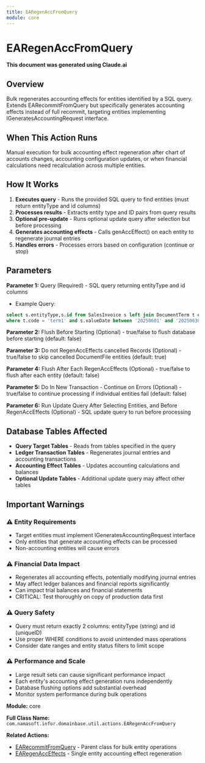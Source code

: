 ```yaml
---
title: EARegenAccFromQuery
module: core
---
```



<div class='entity-flows'>

# EARegenAccFromQuery

**This document was generated using Claude.ai**

## Overview

Bulk regenerates accounting effects for entities identified by a SQL query. Extends EARecommitFromQuery but specifically generates accounting effects instead of full recommit, targeting entities implementing IGeneratesAccountingRequest interface.

## When This Action Runs

Manual execution for bulk accounting effect regeneration after chart of accounts changes, accounting configuration updates, or when financial calculations need recalculation across multiple entities.

## How It Works

1. **Executes query** - Runs the provided SQL query to find entities (must return entityType and id columns)
2. **Processes results** - Extracts entity type and ID pairs from query results
3. **Optional pre-update** - Runs optional update query after selection but before processing
4. **Generates accounting effects** - Calls genAccEffect() on each entity to regenerate journal entries
5. **Handles errors** - Processes errors based on configuration (continue or stop)

## Parameters

**Parameter 1:** Query (Required) - SQL query returning entityType and id columns 
- Example Query:
```sql
select s.entityType,s.id from SalesInvoice s left join DocumentTerm t on t.id = s.term_id
where t.code = 'term1' and s.valueDate between '20250601' and '20250630'
```
**Parameter 2:** Flush Before Starting (Optional) - true/false to flush database before starting (default: false)

**Parameter 3:** Do not RegenAccEffects cancelled Records (Optional) - true/false to skip cancelled DocumentFile entities (default: true)

**Parameter 4:** Flush After Each RegenAccEffects (Optional) - true/false to flush after each entity (default: false)

**Parameter 5:** Do In New Transaction - Continue on Errors (Optional) - true/false to continue processing if individual entities fail (default: false)

**Parameter 6:** Run Update Query After Selecting Entities, and Before RegenAccEffects (Optional) - SQL update query to run before processing

## Database Tables Affected

- **Query Target Tables** - Reads from tables specified in the query
- **Ledger Transaction Tables** - Regenerates journal entries and accounting transactions
- **Accounting Effect Tables** - Updates accounting calculations and balances
- **Optional Update Tables** - Additional update query may affect other tables

## Important Warnings

### ⚠️ Entity Requirements
- Target entities must implement IGeneratesAccountingRequest interface
- Only entities that generate accounting effects can be processed
- Non-accounting entities will cause errors

### ⚠️ Financial Data Impact
- Regenerates all accounting effects, potentially modifying journal entries
- May affect ledger balances and financial reports significantly
- Can impact trial balances and financial statements
- CRITICAL: Test thoroughly on copy of production data first

### ⚠️ Query Safety
- Query must return exactly 2 columns: entityType (string) and id (uniqueID)
- Use proper WHERE conditions to avoid unintended mass operations
- Consider date ranges and entity status filters to limit scope

### ⚠️ Performance and Scale
- Large result sets can cause significant performance impact
- Each entity's accounting effect generation runs independently
- Database flushing options add substantial overhead
- Monitor system performance during bulk operations

**Module:** core

**Full Class Name:** `com.namasoft.infor.domainbase.util.actions.EARegenAccFromQuery`

**Related Actions:**
- [EARecommitFromQuery](EARecommitFromQuery.md) - Parent class for bulk entity operations
- [EARegenAccEffects](EARegenAccEffects.md) - Single entity accounting effect regeneration


</div>